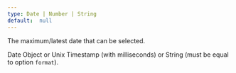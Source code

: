 ```yaml
---
type: Date | Number | String
default:  null
---
```


The maximum/latest date that can be selected.

Date Object or Unix Timestamp (with milliseconds) or String (must be equal to option `format`).